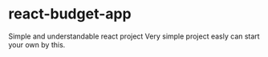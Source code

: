 # react-budget-app
Simple and understandable react project
Very simple project easly can start your own by this.
